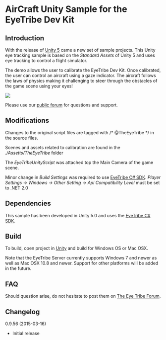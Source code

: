AirCraft Unity Sample for the EyeTribe Dev Kit
====
<p>

Introduction
----

With the release of [Unity 5](http://unity3d.com/) came a new set of sample projects. This Unity eye tracking sample is based on the *Standard Assets* of Unity 5 and uses eye tracking to control a flight simulator.

The demo allows the user to calibrate the EyeTribe Dev Kit. Once calibrated, the user can control an aircraft using a gaze indicator. The aircraft follows the laws of physics making it challenging to steer through the obstacles of the game scene using your eyes!


![](http://theeyetribe.com/github/unity_aircraft.png)


Please use our [public forum](http://theeyetribe.com/forum) for questions and support.


Modifications
----

Changes to the original script files are tagged with /* @TheEyeTribe */ in the source files.

Scenes and assets related to calibration are found in the *./Assetts/TheEyeTribe* folder

The *EyeTribeUnityScript* was attached top the Main Camera of the game scene.

Minor change in *Build Settings* was required to use [EyeTribe C# SDK](https://github.com/EyeTribe/tet-csharp-client). *Player Settings -> Windows -> Other Setting -> Api Compatibility Level* must be set to .NET 2.0


Dependencies
----

This sample has been developed in Unity 5.0 and uses the [EyeTribe C# SDK](https://github.com/EyeTribe/tet-csharp-client). 


Build
----

To build, open project in [Unity](http://unity3d.com/) and build for Windows OS or Mac OSX.

Note that the EyeTribe Server currently supports Windows 7 and newer as well as Mac OSX 10.8 and newer. Support for other platforms will be added in the future.


FAQ
----

Should question arise, do not hesitate to post them on [The Eye Tribe Forum](http://theeyetribe.com/forum/).


Changelog
----

0.9.56 (2015-03-16)
- Initial release
